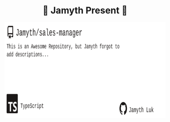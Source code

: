 <!-- built at 9/4/2022, 10:17:39 AM -->
<h1 align="center">
🎉 Jamyth Present 🎉
</h1>
<p align="center">
    <a href="https://github.com/Jamyth/sales-manager">
        <img width="1000" height="300" src="./readme.svg" />
    </a>
</p>